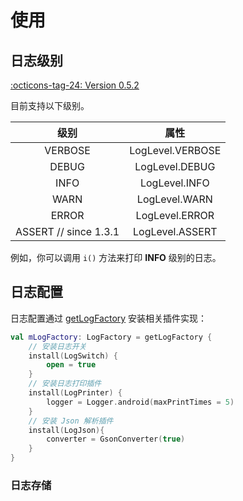 # 使用

## 日志级别

[:octicons-tag-24: Version 0.5.2](https://ave.entropy2020.cn/version/VastTools/#052)

目前支持以下级别。

|         级别          |       属性       |
| :-------------------: | :--------------: |
|        VERBOSE        | LogLevel.VERBOSE |
|         DEBUG         |  LogLevel.DEBUG  |
|         INFO          |  LogLevel.INFO   |
|         WARN          |  LogLevel.WARN   |
|         ERROR         |  LogLevel.ERROR  |
| ASSERT // since 1.3.1 | LogLevel.ASSERT  |

例如，你可以调用 `i()` 方法来打印 **INFO** 级别的日志。

## 日志配置

日志配置通过 [getLogFactory](https://api.ave.entropy2020.cn/log/core/com.log.vastgui.core/get-log-factory.html) 安装相关插件实现：

```kotlin
val mLogFactory: LogFactory = getLogFactory {
    // 安装日志开关
    install(LogSwitch) {
        open = true
    }
    // 安装日志打印插件
    install(LogPrinter) {
        logger = Logger.android(maxPrintTimes = 5)
    }
    // 安装 Json 解析插件
    install(LogJson){
        converter = GsonConverter(true)
    }
}
```

### 日志存储


